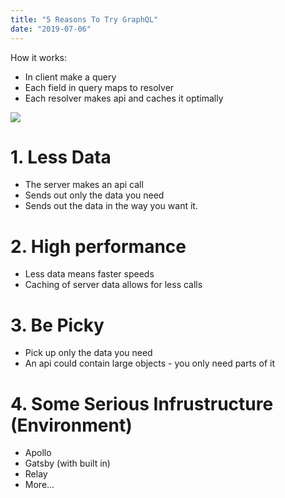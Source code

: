 ```yaml
---
title: "5 Reasons To Try GraphQL"
date: "2019-07-06"
---
```


How it works: 

* In client make a query 
* Each field in query maps to resolver 
* Each resolver makes api and caches it optimally 

<img src="https://images.unsplash.com/photo-1543286386-713bdd548da4?ixlib=rb-1.2.1&ixid=eyJhcHBfaWQiOjEyMDd9&auto=format&fit=crop&w=1050&q=80" />

# 1. Less Data 
* The server makes an api call
* Sends out only the data you need
* Sends out the data in the way you want it. 

# 2. High performance 
* Less data means faster speeds 
* Caching of server data allows for less calls 

# 3. Be Picky
* Pick up only the data you need 
* An api could contain large objects - you only need parts of it 

# 4. Some Serious Infrustructure (Environment)
* Apollo
* Gatsby (with built in)
* Relay
* More...
